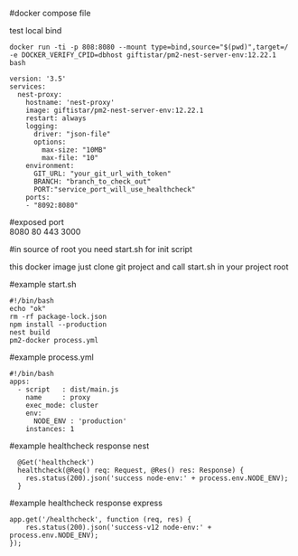 #docker compose file

test local bind

```
docker run -ti -p 808:8080 --mount type=bind,source="$(pwd)",target=/ -e DOCKER_VERIFY_CPID=dbhost giftistar/pm2-nest-server-env:12.22.1 bash

```

```
version: '3.5'
services:
  nest-proxy:
    hostname: 'nest-proxy'
    image: giftistar/pm2-nest-server-env:12.22.1
    restart: always
    logging:
      driver: "json-file"
      options:
        max-size: "10MB"
        max-file: "10"
    environment:
      GIT_URL: "your_git_url_with_token"
      BRANCH: "branch_to_check_out"
      PORT:"service_port_will_use_healthcheck"
    ports:
    - "8092:8080"
```

#exposed port  
8080 80 443 3000

#in source of root you need start.sh for init script

<p>this docker image just clone git project and call start.sh in your project root</p>

#example start.sh

```
#!/bin/bash
echo "ok"
rm -rf package-lock.json
npm install --production
nest build
pm2-docker process.yml
```

#example process.yml

```
#!/bin/bash
apps:
  - script   : dist/main.js
    name     : proxy
    exec_mode: cluster
    env:
      NODE_ENV : 'production'
    instances: 1
```

#example healthcheck response nest

```
  @Get('healthcheck')
  healthcheck(@Req() req: Request, @Res() res: Response) {
    res.status(200).json('success node-env:' + process.env.NODE_ENV);
  }
```

#example healthcheck response express

```
app.get('/healthcheck', function (req, res) {
    res.status(200).json('success-v12 node-env:' + process.env.NODE_ENV);
});

```
